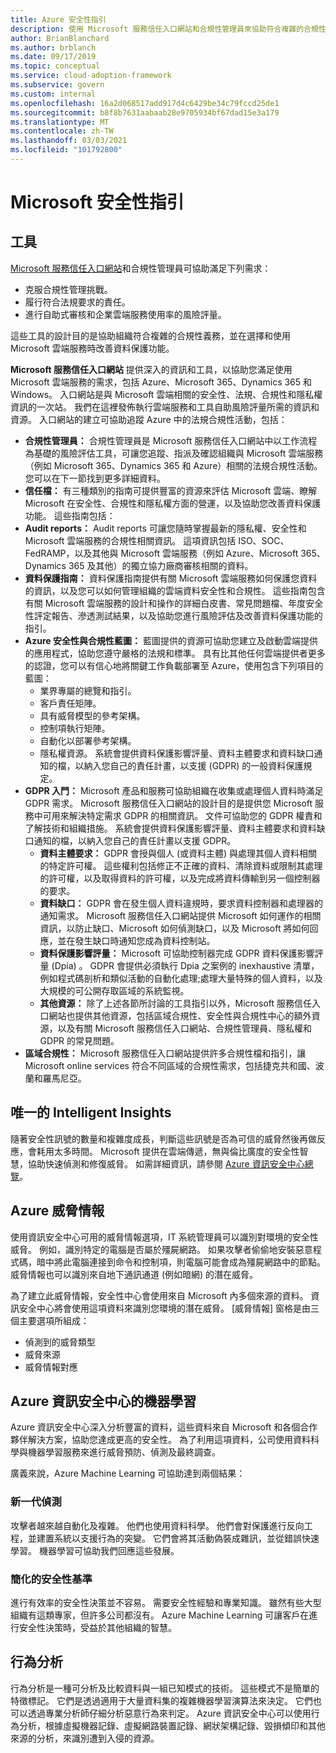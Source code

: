 ```yaml
---
title: Azure 安全性指引
description: 使用 Microsoft 服務信任入口網站和合規性管理員來協助符合複雜的合規性義務，並改善資料保護。
author: BrianBlanchard
ms.author: brblanch
ms.date: 09/17/2019
ms.topic: conceptual
ms.service: cloud-adoption-framework
ms.subservice: govern
ms.custom: internal
ms.openlocfilehash: 16a2d068517add917d4c6429be34c79fccd25de1
ms.sourcegitcommit: b8f8b7631aabaab28e9705934bf67dad15e3a179
ms.translationtype: MT
ms.contentlocale: zh-TW
ms.lasthandoff: 03/03/2021
ms.locfileid: "101792800"
---
```

# <a name="microsoft-security-guidance"></a>Microsoft 安全性指引

## <a name="tools"></a>工具

[Microsoft 服務信任入口網站](https://servicetrust.microsoft.com)和合規性管理員可協助滿足下列需求：

- 克服合規性管理挑戰。
- 履行符合法規要求的責任。
- 進行自助式審核和企業雲端服務使用率的風險評量。

這些工具的設計目的是協助組織符合複雜的合規性義務，並在選擇和使用 Microsoft 雲端服務時改善資料保護功能。

**Microsoft 服務信任入口網站** 提供深入的資訊和工具，以協助您滿足使用 Microsoft 雲端服務的需求，包括 Azure、Microsoft 365、Dynamics 365 和 Windows。 入口網站是與 Microsoft 雲端相關的安全性、法規、合規性和隱私權資訊的一次站。 我們在這裡發佈執行雲端服務和工具自助風險評量所需的資訊和資源。 入口網站的建立可協助追蹤 Azure 中的法規合規性活動，包括：

- **合規性管理員：** 合規性管理員是 Microsoft 服務信任入口網站中以工作流程為基礎的風險評估工具，可讓您追蹤、指派及確認組織與 Microsoft 雲端服務（例如 Microsoft 365、Dynamics 365 和 Azure）相關的法規合規性活動。 您可以在下一節找到更多詳細資料。
- **信任檔：** 有三種類別的指南可提供豐富的資源來評估 Microsoft 雲端、瞭解 Microsoft 在安全性、合規性和隱私權方面的營運，以及協助您改善資料保護功能。 這些指南包括：
- **Audit reports：** Audit reports 可讓您隨時掌握最新的隱私權、安全性和 Microsoft 雲端服務的合規性相關資訊。 這項資訊包括 ISO、SOC、FedRAMP，以及其他與 Microsoft 雲端服務（例如 Azure、Microsoft 365、Dynamics 365 及其他）的獨立協力廠商審核相關的資料。
- **資料保護指南：** 資料保護指南提供有關 Microsoft 雲端服務如何保護您資料的資訊，以及您可以如何管理組織的雲端資料安全性和合規性。 這些指南包含有關 Microsoft 雲端服務的設計和操作的詳細白皮書、常見問題檔、年度安全性評定報告、滲透測試結果，以及協助您進行風險評估及改善資料保護功能的指引。
- **Azure 安全性與合規性藍圖：** 藍圖提供的資源可協助您建立及啟動雲端提供的應用程式，協助您遵守嚴格的法規和標準。 具有比其他任何雲端提供者更多的認證，您可以有信心地將關鍵工作負載部署至 Azure，使用包含下列項目的藍圖：
  - 業界專屬的總覽和指引。
  - 客戶責任矩陣。
  - 具有威脅模型的參考架構。
  - 控制項執行矩陣。
  - 自動化以部署參考架構。
  - 隱私權資源。 系統會提供資料保護影響評量、資料主體要求和資料缺口通知的檔，以納入您自己的責任計畫，以支援 (GDPR) 的一般資料保護規定。
- **GDPR 入門：** Microsoft 產品和服務可協助組織在收集或處理個人資料時滿足 GDPR 需求。 Microsoft 服務信任入口網站的設計目的是提供您 Microsoft 服務中可用來解決特定需求 GDPR 的相關資訊。 文件可協助您的 GDPR 權責和了解技術和組織措施。 系統會提供資料保護影響評量、資料主體要求和資料缺口通知的檔，以納入您自己的責任計畫以支援 GDPR。
  - **資料主體要求：** GDPR 會授與個人 (或資料主體) 與處理其個人資料相關的特定許可權。 這些權利包括修正不正確的資料、清除資料或限制其處理的許可權，以及取得資料的許可權，以及完成將資料傳輸到另一個控制器的要求。
  - **資料缺口：** GDPR 會在發生個人資料違規時，要求資料控制器和處理器的通知需求。 Microsoft 服務信任入口網站提供 Microsoft 如何運作的相關資訊，以防止缺口、Microsoft 如何偵測缺口，以及 Microsoft 將如何回應，並在發生缺口時通知您成為資料控制站。
  - **資料保護影響評量：** Microsoft 可協助控制器完成 GDPR 資料保護影響評量 (Dpia) 。 GDPR 會提供必須執行 Dpia 之案例的 inexhaustive 清單，例如程式碼剖析和類似活動的自動化處理;處理大量特殊的個人資料，以及大規模的可公開存取區域的系統監視。
  - **其他資源：** 除了上述各節所討論的工具指引以外，Microsoft 服務信任入口網站也提供其他資源，包括區域合規性、安全性與合規性中心的額外資源，以及有關 Microsoft 服務信任入口網站、合規性管理員、隱私權和 GDPR 的常見問題。
- **區域合規性：** Microsoft 服務信任入口網站提供許多合規性檔和指引，讓 Microsoft online services 符合不同區域的合規性需求，包括捷克共和國、波蘭和羅馬尼亞。

## <a name="unique-intelligent-insights"></a>唯一的 Intelligent Insights

隨著安全性訊號的數量和複雜度成長，判斷這些訊號是否為可信的威脅然後再做反應，會耗用太多時間。 Microsoft 提供在雲端傳遞，無與倫比廣度的安全性智慧，協助快速偵測和修復威脅。 如需詳細資訊，請參閱 [Azure 資訊安全中心總覽](/azure/security-center/security-center-introduction)。

## <a name="azure-threat-intelligence"></a>Azure 威脅情報

使用資訊安全中心可用的威脅情報選項，IT 系統管理員可以識別對環境的安全性威脅。 例如，識別特定的電腦是否屬於殭屍網路。 如果攻擊者偷偷地安裝惡意程式碼，暗中將此電腦連接到命令和控制項，則電腦可能會成為殭屍網路中的節點。 威脅情報也可以識別來自地下通訊通道 (例如暗網) 的潛在威脅。

為了建立此威脅情報，安全性中心會使用來自 Microsoft 內多個來源的資料。 資訊安全中心將會使用這項資料來識別您環境的潛在威脅。 [威脅情報] 窗格是由三個主要選項所組成：

- 偵測到的威脅類型
- 威脅來源
- 威脅情報對應

## <a name="machine-learning-in-azure-security-center"></a>Azure 資訊安全中心的機器學習

Azure 資訊安全中心深入分析豐富的資料，這些資料來自 Microsoft 和各個合作夥伴解決方案，協助您達成更高的安全性。 為了利用這項資料，公司使用資料科學與機器學習服務來進行威脅預防、偵測及最終調查。

廣義來說，Azure Machine Learning 可協助達到兩個結果：

### <a name="next-generation-detection"></a>新一代偵測

攻擊者越來越自動化及複雜。 他們也使用資料科學。 他們會對保護進行反向工程，並建置系統以支援行為的突變。 它們會將其活動偽裝成雜訊，並從錯誤快速學習。 機器學習可協助我們回應這些發展。

### <a name="simplified-security-baseline"></a>簡化的安全性基準

進行有效率的安全性決策並不容易。 需要安全性經驗和專業知識。 雖然有些大型組織有這類專家，但許多公司都沒有。 Azure Machine Learning 可讓客戶在進行安全性決策時，受益於其他組織的智慧。

## <a name="behavioral-analytics"></a>行為分析

行為分析是一種可分析及比較資料與一組已知模式的技術。 這些模式不是簡單的特徵標記。 它們是透過適用于大量資料集的複雜機器學習演算法來決定。 它們也可以透過專業分析師仔細分析惡意行為來判定。 Azure 資訊安全中心可以使用行為分析，根據虛擬機器記錄、虛擬網路裝置記錄、網狀架構記錄、毀損傾印和其他來源的分析，來識別遭到入侵的資源。
